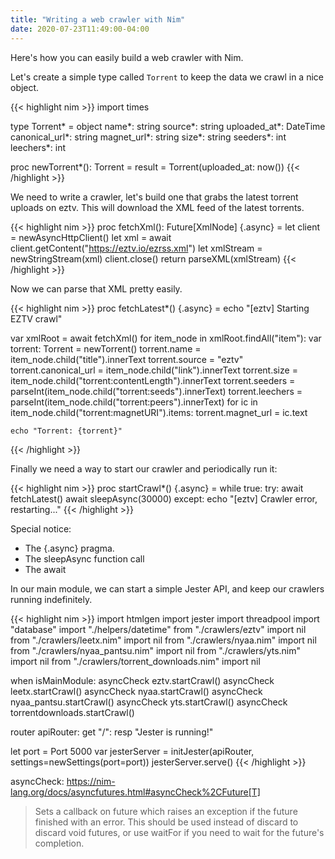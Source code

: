 ```yaml
---
title: "Writing a web crawler with Nim"
date: 2020-07-23T11:49:00-04:00
---
```


Here's how you can easily build a web crawler with Nim.

Let's create a simple type called `Torrent` to keep the data we crawl in
a nice object.

{{< highlight nim >}}
import times

type
  Torrent* = object
    name*: string
    source*: string
    uploaded_at*: DateTime
    canonical_url*: string
    magnet_url*: string
    size*: string
    seeders*: int
    leechers*: int

proc newTorrent*(): Torrent =
  result = Torrent(uploaded_at: now())
{{< /highlight >}}

We need to write a crawler, let's build one that grabs the latest
torrent uploads on eztv. This will download the XML feed of the latest
torrents.

{{< highlight nim >}}
proc fetchXml(): Future[XmlNode] {.async} =
  let client = newAsyncHttpClient()
  let xml = await client.getContent("https://eztv.io/ezrss.xml")
  let xmlStream = newStringStream(xml)
  client.close()
  return parseXML(xmlStream)
{{< /highlight >}}

Now we can parse that XML pretty easily.

{{< highlight nim >}}
proc fetchLatest*() {.async} =
  echo "[eztv] Starting EZTV crawl"

  var xmlRoot = await fetchXml()
  for item_node in xmlRoot.findAll("item"):
    var torrent: Torrent = newTorrent()
    torrent.name = item_node.child("title").innerText
    torrent.source = "eztv"
    torrent.canonical_url = item_node.child("link").innerText
    torrent.size = item_node.child("torrent:contentLength").innerText
    torrent.seeders = parseInt(item_node.child("torrent:seeds").innerText)
    torrent.leechers = parseInt(item_node.child("torrent:peers").innerText)
    for ic in item_node.child("torrent:magnetURI").items:
      torrent.magnet_url = ic.text
      
    echo "Torrent: {torrent}"  
{{< /highlight >}}

Finally we need a way to start our crawler and periodically run it:

{{< highlight nim >}}
proc startCrawl*() {.async} =
  while true:
    try:
      await fetchLatest()
      await sleepAsync(30000)
    except:
      echo "[eztv] Crawler error, restarting..."
{{< /highlight >}}

Special notice:
- The {.async} pragma.
- The sleepAsync function call
- The await

In our main module, we can start a simple Jester API, and keep
our crawlers running indefinitely.

{{< highlight nim >}}
import htmlgen
import jester
import threadpool
import "database"
import "./helpers/datetime"
from "./crawlers/eztv" import nil
from "./crawlers/leetx.nim" import nil
from "./crawlers/nyaa.nim" import nil
from "./crawlers/nyaa_pantsu.nim" import nil
from "./crawlers/yts.nim" import nil
from "./crawlers/torrent_downloads.nim" import nil

when isMainModule:
  asyncCheck eztv.startCrawl()
  asyncCheck leetx.startCrawl()
  asyncCheck nyaa.startCrawl()
  asyncCheck nyaa_pantsu.startCrawl()
  asyncCheck yts.startCrawl()
  asyncCheck torrentdownloads.startCrawl()
  
  router apiRouter:
    get "/":
      resp "Jester is running!"

  let port = Port 5000
  var jesterServer = initJester(apiRouter, settings=newSettings(port=port))
  jesterServer.serve()
{{< /highlight >}}

asyncCheck: https://nim-lang.org/docs/asyncfutures.html#asyncCheck%2CFuture[T]

>Sets a callback on future which raises an exception if the future 
>finished with an error.
>This should be used instead of discard to discard void futures, or use waitFor 
>if you need to wait for the future's completion.
